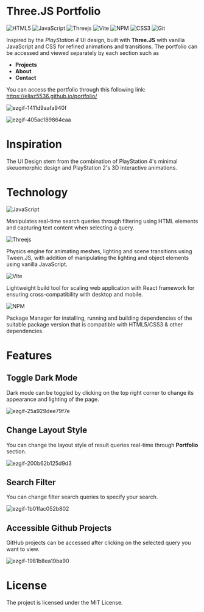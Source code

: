# Three.JS Portfolio
![HTML5](https://img.shields.io/badge/html5-%23E34F26.svg?style=for-the-badge&logo=html5&logoColor=white) ![JavaScript](https://img.shields.io/badge/javascript-%23323330.svg?style=for-the-badge&logo=javascript&logoColor=%23F7DF1E) ![Threejs](https://img.shields.io/badge/threejs-black?style=for-the-badge&logo=three.js&logoColor=white) ![Vite](https://img.shields.io/badge/vite-%23646CFF.svg?style=for-the-badge&logo=vite&logoColor=white) ![NPM](https://img.shields.io/badge/NPM-%23CB3837.svg?style=for-the-badge&logo=npm&logoColor=white) ![CSS3](https://img.shields.io/badge/css3-%231572B6.svg?style=for-the-badge&logo=css3&logoColor=white) ![Git](https://img.shields.io/badge/git-%23F05033.svg?style=for-the-badge&logo=git&logoColor=white)

Inspired by the _PlayStation 4_ UI design, built with <b>Three.JS</b> with vanilla JavaScript and CSS for refined animations and transitions. 
The portfolio can be accessed and viewed separately by each section such as
- **Projects**
- **About**
- **Contact**

You can access the portfolio through this following link: https://eliaz5536.github.io/portfolio/

![ezgif-1411d9aafa940f](https://github.com/user-attachments/assets/a5ecde5c-38e0-46ab-83e9-c893680aeb75)

![ezgif-405ac189864eaa](https://github.com/user-attachments/assets/87eda2d9-f458-4f5c-be9f-08601c661e34)

# Inspiration
The UI Design stem from the combination of PlayStation 4's minimal skeuomorphic design and PlayStation 2's 3D interactive animations.

# Technology
![JavaScript](https://img.shields.io/badge/javascript-%23323330.svg?style=for-the-badge&logo=javascript&logoColor=%23F7DF1E)

Manipulates real-time search queries through filtering using HTML elements and capturing text content when selecting a query.

![Threejs](https://img.shields.io/badge/threejs-black?style=for-the-badge&logo=three.js&logoColor=white)

Physics engine for animating meshes, lighting and scene transitions using Tween.JS, with addition of manipulating the lighting and object elements using vanilla JavaScript.

![Vite](https://img.shields.io/badge/vite-%23646CFF.svg?style=for-the-badge&logo=vite&logoColor=white)

Lightweight build tool for scaling web application with React framework for ensuring cross-compatibility with desktop and mobile. 

![NPM](https://img.shields.io/badge/NPM-%23CB3837.svg?style=for-the-badge&logo=npm&logoColor=white) 

Package Manager for installing, running and building dependencies of the suitable package version that is compatible with HTML5/CSS3 & other dependencies.

# Features
## **Toggle Dark Mode**
Dark mode can be toggled by clicking on the top right corner to change its appearance and lighting of the page.

![ezgif-25a929dee79f7e](https://github.com/user-attachments/assets/a7afab59-c6d2-49a4-837b-be860a4777fa)
  
## **Change Layout Style**
You can change the layout style of result queries real-time through **Portfolio** section.

![ezgif-200b62b125d9d3](https://github.com/user-attachments/assets/3e84cae4-eae2-43af-a8a7-d7f7d71b790e)

## **Search Filter**
You can change filter search queries to specify your search.

![ezgif-1b01fac052b802](https://github.com/user-attachments/assets/254bf69f-2aa6-46d6-a8a1-8107b04a6d23)


## **Accessible Github Projects**
GitHub projects can be accessed after clicking on the selected query you want to view.

![ezgif-1981b8ea19ba90](https://github.com/user-attachments/assets/ed84f419-2b8e-4cdb-8993-50030e589d82)

# License
The project is licensed under the MIT License.
